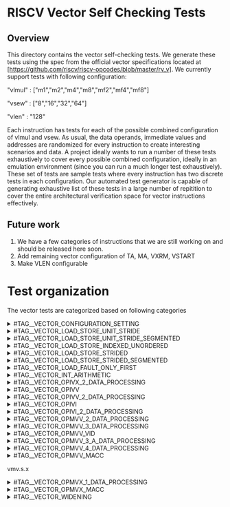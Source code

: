 # RISCV Vector Self Checking Tests

## Overview

This directory contains the vector self-checking tests. We generate these tests using the spec from the official vector specifications located at [https://github.com/riscv/riscv-opcodes/blob/master/rv_v]. 
We currently support tests with following configuration:

"vlmul" : ["m1","m2","m4","m8","mf2","mf4","mf8"]

"vsew"  : ["8","16","32","64"]

"vlen"  : "128"

Each instruction has tests for each of the possible combined configuration of vlmul and vsew. As usual, the data operands, immediate values and addresses are randomized for every instruction to create interesting scenarios and data. A project ideally wants to run a number of these tests exhaustively to cover every possible combined configuration, ideally in an emulation environment (since you can run a much longer test exhaustively). These set of tests are sample tests where every instruction has two discrete tests in each configuration. Our automated test generator is capable of generating exhaustive list of these tests in a large number of repitition to cover the entire architectural verification space for vector instructions effectively.

## Future work
1. We have a few categories of instructions that we are still working on and should be released here soon.
2. Add remaining vector configuration of TA, MA, VXRM, VSTART
3. Make VLEN configurable

# Test organization
The vector tests are categorized based on following categories


<details>
<summary>#TAG__VECTOR_CONFIGURATION_SETTING</summary>
vsetivli     
vsetvli      
vsetvl       
</details>

<details>
<summary>#TAG__VECTOR_LOAD_STORE_UNIT_STRIDE</summary>
vlm.v          
vsm.v          
vle8.v         
vle16.v        
vle32.v        
vle64.v        
vse8.v         
vse16.v        
vse32.v        
vse64.v        
</details>

<details>
<summary>#TAG__VECTOR_LOAD_STORE_UNIT_STRIDE_SEGMENTED</summary>
vsseg2e8.v     
vsseg2e16.v    
vsseg2e32.v    
vsseg2e64.v    
vsseg3e8.v     
vsseg3e16.v    
vsseg3e32.v    
vsseg3e64.v    
vsseg4e8.v     
vsseg4e16.v    
vsseg4e32.v    
vsseg4e64.v    
vsseg5e8.v     
vsseg5e16.v    
vsseg5e32.v    
vsseg5e64.v    
vsseg6e8.v     
vsseg6e16.v    
vsseg6e32.v    
vsseg6e64.v    
vsseg7e8.v     
vsseg7e16.v    
vsseg7e32.v    
vsseg7e64.v    
vsseg8e8.v     
vsseg8e16.v    
vsseg8e32.v    
vsseg8e64.v    
vlseg2e8.v     
vlseg2e16.v    
vlseg2e32.v    
vlseg2e64.v    
vlseg3e8.v     
vlseg3e16.v    
vlseg3e32.v    
vlseg3e64.v    
vlseg4e8.v     
vlseg4e16.v    
vlseg4e32.v    
vlseg4e64.v    
vlseg5e8.v     
vlseg5e16.v    
vlseg5e32.v    
vlseg5e64.v    
vlseg6e8.v     
vlseg6e16.v    
vlseg6e32.v    
vlseg6e64.v    
vlseg7e8.v     
vlseg7e16.v    
vlseg7e32.v    
vlseg7e64.v    
vlseg8e8.v     
vlseg8e16.v    
vlseg8e32.v    
vlseg8e64.v    
</details>

<details>
<summary>#TAG__VECTOR_LOAD_STORE_INDEXED_UNORDERED</summary>
vluxei8.v      
vluxei16.v     
vluxei32.v     
vluxei64.v     
vsuxei8.v      
vsuxei16.v     
vsuxei32.v     
vsuxei64.v     
</details>

<details>
<summary>#TAG__VECTOR_LOAD_STORE_STRIDED</summary>
vlse8.v         
vlse16.v        
vlse32.v        
vlse64.v        
vsse8.v         
vsse16.v        
vsse32.v        
vsse64.v        
</details>

<details>
<summary>#TAG__VECTOR_LOAD_STORE_STRIDED_SEGMENTED</summary>
vlsseg2e8.v     
vlsseg2e16.v    
vlsseg2e32.v    
vlsseg2e64.v    
vlsseg3e8.v     
vlsseg3e16.v    
vlsseg3e32.v    
vlsseg3e64.v    
vlsseg4e8.v     
vlsseg4e16.v    
vlsseg4e32.v    
vlsseg4e64.v    
vlsseg5e8.v     
vlsseg5e16.v    
vlsseg5e32.v    
vlsseg5e64.v    
vlsseg6e8.v     
vlsseg6e16.v    
vlsseg6e32.v    
vlsseg6e64.v    
vlsseg7e8.v     
vlsseg7e16.v    
vlsseg7e32.v    
vlsseg7e64.v    
vlsseg8e8.v     
vlsseg8e16.v    
vlsseg8e32.v    
vlsseg8e64.v    
vssseg2e8.v     
vssseg2e16.v    
vssseg2e32.v    
vssseg2e64.v    
vssseg3e8.v     
vssseg3e16.v    
vssseg3e32.v    
vssseg3e64.v    
vssseg4e8.v     
vssseg4e16.v    
vssseg4e32.v    
vssseg4e64.v    
vssseg5e8.v     
vssseg5e16.v    
vssseg5e32.v    
vssseg5e64.v    
vssseg6e8.v     
vssseg6e16.v    
vssseg6e32.v    
vssseg6e64.v    
vssseg7e8.v     
vssseg7e16.v    
vssseg7e32.v    
vssseg7e64.v    
vssseg8e8.v     
vssseg8e16.v    
vssseg8e32.v    
vssseg8e64.v    
</details>

<details>
<summary>#TAG__VECTOR_LOAD_FAULT_ONLY_FIRST</summary>
vle8ff.v         
vle16ff.v        
vle32ff.v        
vle64ff.v        
</details>

<details>
<summary>#TAG__VECTOR_INT_ARITHMETIC</summary>
vadd.vx        
vsub.vx        
vrsub.vx       
vminu.vx       
vmin.vx        
vmaxu.vx       
vmax.vx        
vand.vx        
vor.vx         
vxor.vx        
vrgather.vx    
vslideup.vx    
vslidedown.vx  
</details>

<details>
<summary>#TAG__VECTOR_OPIVX_2_DATA_PROCESSING</summary>

vmadc.vxm      
vmadc.vx       
vsbc.vxm       
vmsbc.vxm      
vmsbc.vx       
vmerge.vxm     
vmv.v.x        
vmseq.vx       
vmsne.vx       
vmsltu.vx      
vmslt.vx       
vmsleu.vx      
vmsle.vx       
vmsgtu.vx      
vmsgt.vx       
</details>

<details>
<summary>#TAG__VECTOR_OPIVV</summary>
vadd.vv         
vsub.vv         
vminu.vv        
vmin.vv         
vmaxu.vv        
vmax.vv         
vand.vv         
vor.vv          
vxor.vv         
vrgather.vv     
vrgatherei16.vv 
</details>

<details>
<summary>#TAG__VECTOR_OPIVV_2_DATA_PROCESSING</summary>
vadc.vvm       
vmadc.vvm      
vmadc.vv       
vsbc.vvm       
vmsbc.vvm      
vmsbc.vv       
vmerge.vvm     
vmv.v.v        
vmseq.vv       
vmsne.vv       
vmsltu.vv      
vmslt.vv       
vmsleu.vv      
vmsle.vv       
</details>

<details>
<summary>#TAG__VECTOR_OPIVI</summary>
vadd.vi        
vrsub.vi       
vand.vi        
vor.vi         
vxor.vi        
vrgather.vi    
vslideup.vi    
vslidedown.vi  
</details>

<details>
<summary>#TAG__VECTOR_OPIVI_2_DATA_PROCESSING</summary>
vadc.vim       
vmadc.vim      
vmadc.vi       
vmerge.vim     
vmv.v.i        
vmseq.vi       
vmsne.vi       
vmsleu.vi      
vmsle.vi       
vmsgtu.vi      
vmsgt.vi       
</details>

<details>
<summary>#TAG__VECTOR_OPMVV_2_DATA_PROCESSING</summary>
vcompress.vm   
vmandnot.mm    
vmand.mm       
vmor.mm        
vmxor.mm       
vmornot.mm     
vmnand.mm      
vmnor.mm       
vmxnor.mm      
</details>

<details>
<summary>#TAG__VECTOR_OPMVV_3_DATA_PROCESSING</summary>
vmsbf.m        
vmsof.m        
vmsif.m        
viota.m        
</details>

<details>
<summary>#TAG__VECTOR_OPMVV_VID</summary>
vid.v          
</details>

<details>
<summary>#TAG__VECTOR_OPMVV_3_A_DATA_PROCESSING</summary>
vcpop.m        
vfirst.m       
</details>

<details>
<summary>#TAG__VECTOR_OPMVV_4_DATA_PROCESSING</summary>
vdivu.vv       
vdiv.vv        
vremu.vv       
vrem.vv        
vmulhu.vv      
vmul.vv        
vmulhsu.vv     
vmulh.vv       
vmadd.vv       
</details>

<details>
<summary>#TAG__VECTOR_OPMVV_MACC</summary>
vmacc.vv       
</details>

vmv.s.x        

<details>
<summary>#TAG__VECTOR_OPMVX_1_DATA_PROCESSING</summary>
vslide1up.vx   
vslide1down.vx 
vdivu.vx       
vdiv.vx        
vremu.vx       
vrem.vx        
vmulhu.vx      
vmul.vx        
vmulhsu.vx     
vmulh.vx       
vmadd.vx       
</details>

<details>
<summary>#TAG__VECTOR_OPMVX_MACC</summary>
vmacc.vx       
</details>

<details>
<summary>#TAG__VECTOR_WIDENING</summary>
vwaddu.vx      
vwadd.vx       
vwsubu.vx      
vwsub.vx       
vwaddu.wx      
vwadd.wx       
vwsubu.wx      
vwsub.wx       
vwmulu.vx      
vwmulsu.vx     
vwmul.vx       
vwmaccu.vx     
vwmacc.vx      
vwmaccus.vx    
vwmaccsu.vx    
<//details>

<details>
<summary>#TAG__VECTOR_ZVAMO</summary>
vamoswapei8.v  
vamoaddei8.v   
vamoxorei8.v   
vamoandei8.v   
vamoorei8.v    
vamominei8.v   
vamomaxei8.v   
vamominuei8.v  
vamomaxuei8.v  

vamoswapei16.v 
vamoaddei16.v  
vamoxorei16.v  
vamoandei16.v  
vamoorei16.v   
vamominei16.v  
vamomaxei16.v  
vamominuei16.v 
vamomaxuei16.v 


vamoaddei32.v  
vamoxorei32.v  
vamoandei32.v  
vamoorei32.v   
vamominei32.v  
vamomaxei32.v  
vamominuei32.v 
vamomaxuei32.v 


vamoaddei64.v  
vamoxorei64.v  
vamoandei64.v  
vamoorei64.v   
vamominei64.v  
vamomaxei64.v  
vamominuei64.v 
vamomaxuei64.v 
</details>




